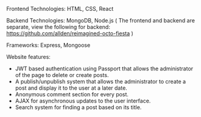 Frontend Technologies: HTML, CSS, React

Backend Technologies: MongoDB, Node.js ( The frontend and backend are separate, view the following for backend: https://github.com/allden/reimagined-octo-fiesta )

Frameworks: Express, Mongoose

Website features:
- JWT based authentication using Passport that allows the administrator of the page to delete or create posts.
- A publish/unpublish system that allows the administrator to create a post and display it to the user at a later date.
- Anonymous comment section for every post.
- AJAX for asynchronous updates to the user interface.
- Search system for finding a post based on its title. 
